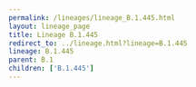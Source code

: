 ```yaml
---
permalink: /lineages/lineage_B.1.445.html
layout: lineage_page
title: Lineage B.1.445
redirect_to: ../lineage.html?lineage=B.1.445
lineage: B.1.445
parent: B.1
children: ['B.1.445']
---
```

